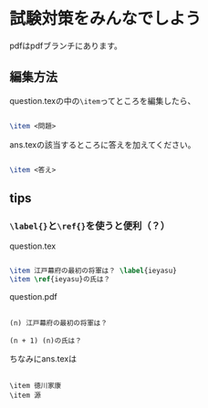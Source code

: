 # 試験対策をみんなでしよう

pdfはpdfブランチにあります。

## 編集方法

question.texの中の`\item`ってところを編集したら、

```tex

\item <問題>

```

ans.texの該当するところに答えを加えてください。

```tex

\item <答え>

```

## tips

### `\label{}`と`\ref{}`を使うと便利（？）

question.tex

```tex

\item 江戸幕府の最初の将軍は？ \label{ieyasu}
\item \ref{ieyasu}の氏は？

```

question.pdf

```text

(n) 江戸幕府の最初の将軍は？

(n + 1) (n)の氏は？

```

ちなみにans.texは

```text

\item 徳川家康
\item 源

```
